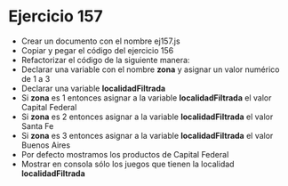# Ejercicio 157

* Crear un documento con el nombre ej157.js
* Copiar y pegar el código del ejercicio 156
* Refactorizar el código de la siguiente manera:
* Declarar una variable con el nombre **zona** y asignar un valor numérico de 1 a 3
* Declarar una variable **localidadFiltrada**
* Si **zona** es 1 entonces asignar a la variable **localidadFiltrada** el valor Capital Federal
* Si **zona** es 2 entonces asignar a la variable **localidadFiltrada** el valor Santa Fe
* Si **zona** es 3 entonces asignar a la variable **localidadFiltrada** el valor Buenos Aires
* Por defecto mostramos los productos de Capital Federal
* Mostrar en consola sólo los juegos que tienen la localidad **localidadFiltrada**